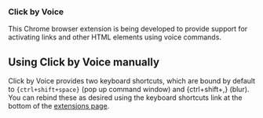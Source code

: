 ### Click by Voice

This Chrome browser extension is being developed to provide support
for activating links and other HTML elements using voice commands.


## Using Click by Voice manually

Click by Voice provides two keyboard shortcuts, which are bound by
default to `{ctrl+shift+space}` (pop up command window) and
{ctrl+shift+,} (blur).  You can rebind these as desired using the
keyboard shortcuts link at the bottom of the <a
href="chrome://extensions/">extensions page</a>.

